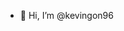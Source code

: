 - 👋 Hi, I’m @kevingon96

<!---
kevingon96/kevingon96 is a ✨ special ✨ repository because its `README.md` (this file) appears on your GitHub profile.
You can click the Preview link to take a look at your changes.
--->
